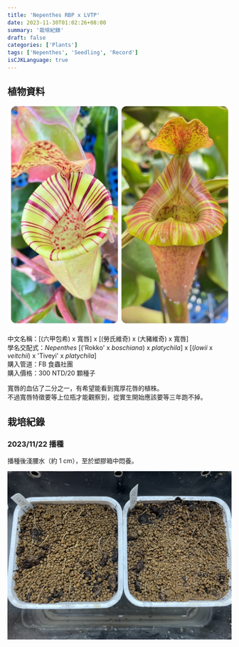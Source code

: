 ```yaml
---
title: 'Nepenthes RBP x LVTP'
date: 2023-11-30T01:02:26+08:00
summary: '栽培紀錄'
draft: false
categories: ['Plants']
tags: ['Nepenthes', 'Seedling', 'Record']
isCJKLanguage: true
---
```


## 植物資料

![featured](featured.jpg "賣家提供親本圖")

中文名稱：[(六甲包希) x 寬唇] x [(勞氏維奇) x (大豬維奇) x 寬唇]  
學名交配式：*Nepenthes* [('Rokko' x *boschiana*) x *platychila*] x [(*lowii* x *veitchii*) x 'Tiveyi' x *platychila*]  
購入管道：FB 食蟲社團  
購入價格：300 NTD/20 顆種子  

寬唇的血佔了二分之一，有希望能看到寬厚花唇的植株。  
不過寬唇特徵要等上位瓶才能觀察到，從實生開始應該要等三年跑不掉。  

## 栽培紀錄

### 2023/11/22 播種

播種後淺腰水（約 1 cm），至於塑膠箱中悶養。  

![2023-11-22](./images/2023-11-22.jpg "左側為 LVTP x MSLRVLVB，右側為 RBP x LVTP")
